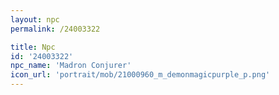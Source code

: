 ```yaml
---
layout: npc
permalink: /24003322

title: Npc
id: '24003322'
npc_name: 'Madron Conjurer'
icon_url: 'portrait/mob/21000960_m_demonmagicpurple_p.png'
---
```


